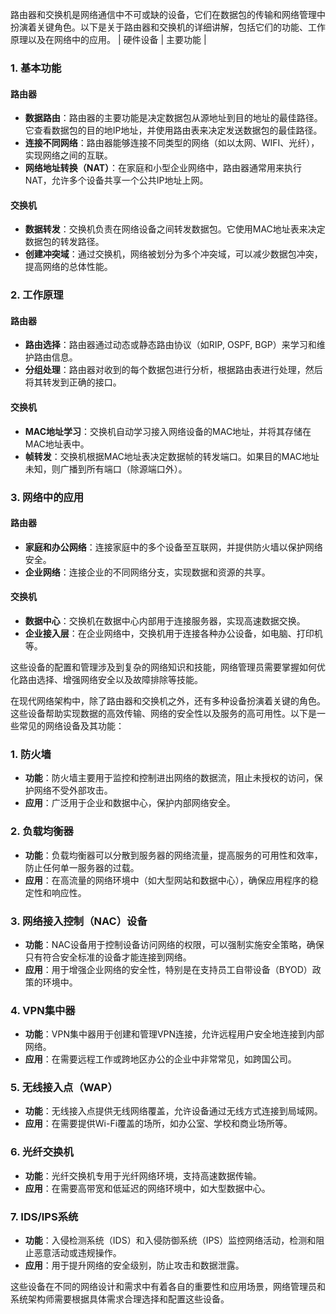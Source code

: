 路由器和交换机是网络通信中不可或缺的设备，它们在数据包的传输和网络管理中扮演着关键角色。以下是关于路由器和交换机的详细讲解，包括它们的功能、工作原理以及在网络中的应用。
| 硬件设备                            | 主要功能                                                     |

### 1. 基本功能

#### 路由器
- **数据路由**：路由器的主要功能是决定数据包从源地址到目的地址的最佳路径。它查看数据包的目的地IP地址，并使用路由表来决定发送数据包的最佳路径。
- **连接不同网络**：路由器能够连接不同类型的网络（如以太网、WIFI、光纤），实现网络之间的互联。
- **网络地址转换（NAT）**：在家庭和小型企业网络中，路由器通常用来执行NAT，允许多个设备共享一个公共IP地址上网。

#### 交换机
- **数据转发**：交换机负责在网络设备之间转发数据包。它使用MAC地址表来决定数据包的转发路径。
- **创建冲突域**：通过交换机，网络被划分为多个冲突域，可以减少数据包冲突，提高网络的总体性能。

### 2. 工作原理

#### 路由器
- **路由选择**：路由器通过动态或静态路由协议（如RIP, OSPF, BGP）来学习和维护路由信息。
- **分组处理**：路由器对收到的每个数据包进行分析，根据路由表进行处理，然后将其转发到正确的接口。

#### 交换机
- **MAC地址学习**：交换机自动学习接入网络设备的MAC地址，并将其存储在MAC地址表中。
- **帧转发**：交换机根据MAC地址表决定数据帧的转发端口。如果目的MAC地址未知，则广播到所有端口（除源端口外）。

### 3. 网络中的应用

#### 路由器
- **家庭和办公网络**：连接家庭中的多个设备至互联网，并提供防火墙以保护网络安全。
- **企业网络**：连接企业的不同网络分支，实现数据和资源的共享。

#### 交换机
- **数据中心**：交换机在数据中心内部用于连接服务器，实现高速数据交换。
- **企业接入层**：在企业网络中，交换机用于连接各种办公设备，如电脑、打印机等。

这些设备的配置和管理涉及到复杂的网络知识和技能，网络管理员需要掌握如何优化路由选择、增强网络安全以及故障排除等技能。

在现代网络架构中，除了路由器和交换机之外，还有多种设备扮演着关键的角色。这些设备帮助实现数据的高效传输、网络的安全性以及服务的高可用性。以下是一些常见的网络设备及其功能：

### 1. 防火墙
- **功能**：防火墙主要用于监控和控制进出网络的数据流，阻止未授权的访问，保护网络不受外部攻击。
- **应用**：广泛用于企业和数据中心，保护内部网络安全。

### 2. 负载均衡器
- **功能**：负载均衡器可以分散到服务器的网络流量，提高服务的可用性和效率，防止任何单一服务器的过载。
- **应用**：在高流量的网络环境中（如大型网站和数据中心），确保应用程序的稳定性和响应性。

### 3. 网络接入控制（NAC）设备
- **功能**：NAC设备用于控制设备访问网络的权限，可以强制实施安全策略，确保只有符合安全标准的设备才能连接到网络。
- **应用**：用于增强企业网络的安全性，特别是在支持员工自带设备（BYOD）政策的环境中。

### 4. VPN集中器
- **功能**：VPN集中器用于创建和管理VPN连接，允许远程用户安全地连接到内部网络。
- **应用**：在需要远程工作或跨地区办公的企业中非常常见，如跨国公司。

### 5. 无线接入点（WAP）
- **功能**：无线接入点提供无线网络覆盖，允许设备通过无线方式连接到局域网。
- **应用**：在需要提供Wi-Fi覆盖的场所，如办公室、学校和商业场所等。

### 6. 光纤交换机
- **功能**：光纤交换机专用于光纤网络环境，支持高速数据传输。
- **应用**：在需要高带宽和低延迟的网络环境中，如大型数据中心。

### 7. IDS/IPS系统
- **功能**：入侵检测系统（IDS）和入侵防御系统（IPS）监控网络活动，检测和阻止恶意活动或违规操作。
- **应用**：用于提升网络的安全级别，防止攻击和数据泄露。

这些设备在不同的网络设计和需求中有着各自的重要性和应用场景，网络管理员和系统架构师需要根据具体需求合理选择和配置这些设备。